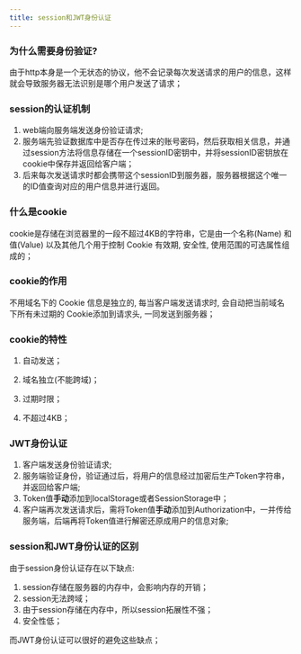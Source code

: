 ```yaml
---
title: session和JWT身份认证
---
```


### 为什么需要身份验证?

由于http本身是一个无状态的协议，他不会记录每次发送请求的用户的信息，这样就会导致服务器无法识别是哪个用户发送了请求；



### session的认证机制

1. web端向服务端发送身份验证请求;
2. 服务端先验证数据库中是否存在传过来的账号密码，然后获取相关信息，并通过session方法将信息存储在一个sessionID密钥中，并将sessionID密钥放在cookie中保存并返回给客户端；
3. 后来每次发送请求时都会携带这个sessionID到服务器，服务器根据这个唯一的ID值查询对应的用户信息并进行返回。



### 什么是cookie

cookie是存储在浏览器里的一段不超过4KB的字符串，它是由一个名称(Name) 和 值(Value) 以及其他几个用于控制 Cookie 有效期, 安全性, 使用范围的可选属性组成的；



### cookie的作用

 不用域名下的 Cookie 信息是独立的, 每当客户端发送请求时, 会自动把当前域名下所有未过期的 Cookie添加到请求头, 一同发送到服务器；



### cookie的特性

1. 自动发送；

2. 域名独立(不能跨域)；

3. 过期时限；

4. 不超过4KB；



### JWT身份认证

1. 客户端发送身份验证请求;
2. 服务端验证身份，验证通过后，将用户的信息经过加密后生产Token字符串，并返回给客户端;
3. Token值**手动**添加到localStorage或者SessionStorage中；
4. 客户端再次发送请求后，需将Token值**手动**添加到Authorization中，一并传给服务端，后端再将Token值进行解密还原成用户的信息对象;



### session和JWT身份认证的区别

由于session身份认证存在以下缺点:

1. session存储在服务器的内存中，会影响内存的开销；
2. session无法跨域；
3. 由于session存储在内存中，所以session拓展性不强；
4. 安全性低；

而JWT身份认证可以很好的避免这些缺点；
